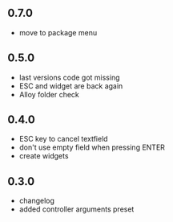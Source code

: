 ## 0.7.0
- move to package menu

## 0.5.0
- last versions code got missing
- ESC and widget are back again
- Alloy folder check

## 0.4.0
- ESC key to cancel textfield
- don't use empty field when pressing ENTER
- create widgets

## 0.3.0
- changelog
- added controller arguments preset
